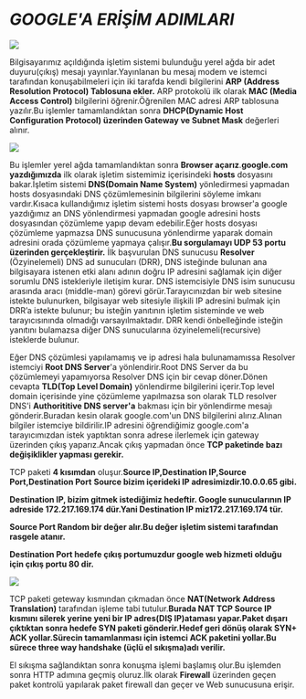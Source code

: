 # _GOOGLE'A ERİŞİM ADIMLARI_

![](https://www.sonsuzteknoloji.com/wp-content/uploads/2018/03/google-tenor.gif)



Bilgisayarımız açıldığında işletim sistemi bulunduğu yerel ağda bir adet duyuru(çıkış) mesajı yayınlar.Yayınlanan bu mesaj modem ve istemci tarafından konuşabilmeleri  için iki tarafda kendi bilgilerini **ARP (Address Resolution Protocol) Tablosuna ekler.** ARP protokolü ilk olarak **MAC (Media Access Control)** bilgilerini öğrenir.Öğrenilen MAC adresi ARP tablosuna yazılır.Bu işlemler tamamlandıktan sonra **DHCP(Dynamic Host Configuration Protocol)  üzerinden Gateway ve Subnet Mask** değerleri alınır.



![](https://www.internetsociety.org/wp-content/uploads/2019/02/dnsprivacy1-450x339.gif)







Bu işlemler yerel ağda tamamlandıktan sonra **Browser açarız**.**google.com yazdığımızda** ilk olarak işletim sistemimiz içerisindeki **hosts** dosyasını bakar.İşletim sistemi **DNS(Domain Name System)** yönledirmesi yapmadan hosts dosyasındaki DNS çözümlemesinin bilgilerini söyleme imkanı vardır.Kısaca kullandığımız işletim sistemi  hosts dosyası browser'a google yazdığımız an DNS yönlendirmesi yapmadan google adresini hosts dosyasından çözümleme yapıp devam edebilir.Eğer hosts dosyası çözümleme yapmazsa DNS sunucusuna yönlendirme yaparak domain adresini orada çözümleme yapmaya çalışır.**Bu sorgulamayı UDP 53 portu üzerinden gerçekleştirir.**
İlk başvurulan DNS sunucusu **Resolver** (Özyinelemeli) DNS ad sunucuları (DRR), DNS isteğinde bulunan ana bilgisayara istenen etki alanı adının doğru IP adresini sağlamak için diğer sorumlu DNS istekleriyle iletişim kurar. DNS istemcisiyle DNS isim sunucusu arasında aracı (middle-man) görevi görür.Tarayıcınızdan bir web sitesine istekte bulunurken, bilgisayar web sitesiyle ilişkili IP adresini bulmak için DRR’a istekte bulunur; bu isteğin yanıtının işletim sisteminde ve web tarayıcısınında olmadığı varsayılmaktadır. DRR kendi önbelleğinde isteğin yanıtını bulamazsa diğer DNS sunucularına özyinelemeli(recursive) isteklerde bulunur.

Eğer DNS çözümlesi yapılamamış ve ip adresi hala bulunamamıssa Resolver istemciyi **Root DNS Server**'a  yönlendirir.Root DNS Server da bu çözümlemeyi yapamıyorsa Resolver DNS için bir cevap döner.Dönen cevapta **TLD(Top Level Domain)** yönlendirme bilgilerini içerir.Top level domain içerisinde yine çözümleme yapılmazsa son olarak TLD resolver DNS'i **Authorititive DNS server'a** bakması için bir yönlendirme mesajı gönderir.Buradan kesin olarak google.com'un DNS bilgilerini alırız.Alınan bilgiler istemciye bildirilir.IP adresini öğrendiğimiz google.com'a tarayıcımızdan istek yaptıktan sonra adrese ilerlemek için gateway üzerinden çıkış yaparız.Ancak çıkış yapmadan önce **TCP paketinde bazı değişiklikler yapması gerekir.**

TCP paketi **4 kısımdan** oluşur.**Source IP,Destination IP,Source Port,Destination Port**
**Source bizim içerideki IP adresimizdir.10.0.0.65 gibi.**


**Destination IP, bizim gitmek istediğimiz hedeftir. Google sunucularının IP adreside 172.217.169.174 dür.Yani Destination IP miz172.217.169.174 tür.**


**Source Port Random bir değer alır.Bu değer işletim sistemi tarafından rasgele atanır.**

**Destination Port hedefe çıkış portumuzdur google web hizmeti olduğu için çıkış portu 80 dir.**

![](https://www.grc.com/image/tcpconnect.gif)




TCP paketi geteway kısmından çıkmadan önce **NAT(Network Address Translation)** tarafından işleme tabi tutulur.**Burada NAT TCP Source IP kısmını silerek yerine yeni bir IP adres(DIŞ IP)ataması yapar.Paket dışarı çıktıktan sonra hedefe SYN paketi gönderir.Hedef geri dönüş olarak SYN+ ACK yollar.Sürecin tamamlanması için  istemci ACK paketini yollar.Bu sürece three way handshake (üçlü el sıkışma)adı verilir.**

El sıkışma sağlandıktan sonra konuşma işlemi başlamış olur.Bu işlemden sonra HTTP adımına geçmiş oluruz.İlk olarak **Firewall** üzerinden geçen paket kontrolü yapılarak paket firewall dan geçer ve Web sunucusuna erişir.
